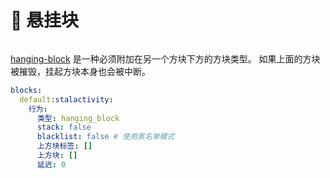 # 🚟 悬挂块

<figure><img src="https://1836335287-files.gitbook.io/~/files/v0/b/gitbook-x-prod.appspot.com/o/spaces%2FOgvQ1fEJPROp7131PPlK%2Fuploads%2FJeuDs9y5sL36WOa0fB4x%2Fimage.png?alt=media&#x26;token=049ac4d9-aee7-4605-b6f1-5debd761f33c" alt=""><figcaption></figcaption></figure>

[hanging-block](hanging-block "提及") 是一种必须附加在另一个方块下方的方块类型。 如果上面的方块被摧毁，挂起方块本身也会被中断。

```yaml
blocks:
  default:stalactivity:
    行为:
      类型: hanging_block
      stack: false
      blacklist: false # 使用黑名单模式
      上方块标签: []
      上方块: []
      延迟: 0
```
